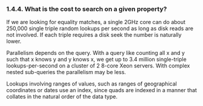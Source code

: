 <div id="virtuosofaq4" class="section">

<div class="titlepage">

<div>

<div>

### 1.4.4. What is the cost to search on a given property?

</div>

</div>

</div>

If we are looking for equality matches, a single 2GHz core can do about
250,000 single triple random lookups per second as long as disk reads
are not involved. If each triple requires a disk seek the number is
naturally lower.

Parallelism depends on the query. With a query like counting all x and y
such that x knows y and y knows x, we get up to 3.4 million
single-triple lookups-per-second on a cluster of 2 8-core Xeon servers.
With complex nested sub-queries the parallelism may be less.

Lookups involving ranges of values, such as ranges of geographical
coordinates or dates use an index, since quads are indexed in a manner
that collates in the natural order of the data type.

</div>
